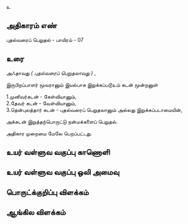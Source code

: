 உ


## அதிகாரம் எண்

புதல்வரைப் பெறுதல் - பாயிரம் - 07


## உரை 

அஃதாவது _( புதல்வரைப் பெறுதலாவது )_ ,  

இருபிறப்பாளர் மூவரானும் இயல்பாக இறுக்கப்படூஉம் கடன் மூன்றனுள் 

1.முனிவர்கடன் - கேள்வியானும்,  
2.தேவர் கடன் - வேள்வியானும்,  
3.தென்புலத்தார் கடன் - புதல்வரைப் பெறுதலானும் அல்லது இறுக்கப்படாமையின்,  

அக்கடன் இறுத்தற்பொருட்டு நன்மக்களைப் பெறுதல்.  

அதிகார முறைமை மேலே பெறப்பட்டது.


## உயர் வள்ளுவ வகுப்பு காணொளி


## உயர் வள்ளுவ வகுப்பு ஒலி அமைவு 


## பொருட்க்குறிப்பு விளக்கம்


## ஆங்கில விளக்கம்
